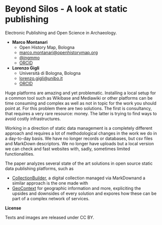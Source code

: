 # Beyond Silos - A look at static publishing

Electronic Publishing and Open Science in Archaeology.

- **Marco Montanari**
  - Open History Map, Bologna
  - [marco.montanari@openhistorymap.org](mailto:marco.montanari@openhistorymap.org)
  - [@ingmmo](https://twitter.com/ingmmo)
  - [ORCID](https://orcid.org/0000-0001-5026-6083)
- **Lorenzo Gigli**
  - Università di Bologna, Bologna
  - [lorenzo.gigli@unibo.it](mailto:lorenzo.gigli@unibo.it)
  - [ORCID](https://orcid.org/0000-0001-9714-3777)

Huge platforms are amazing and yet problematic. Installing a local setup for a common tool such as Wikibase and Mediawiki or other platforms can be time consuming and complex as well as not in topic for the work you should point at. For this problem there are two solutions. The first is consultancy, that requires a very rare resource: money. The latter is trying to find ways to avoid costly infrastructures. 

Working in a direction of static data management is a completely different approach and requires a lot of methodological changes in the work we do in a day-to-day basis. We have no longer records or databases, but csv files and MarkDown descriptors. We no longer have uploads but a local version we can check and fast websites with, sadly, sometimes limited functionalities.

The paper analyzes several state of the art solutions in open source static data publishing platforms, such as 
- [CollectionBuilder](https://github.com/CollectionBuilder/collectionbuilder-gh), a digital collection managed via MarkDownand a similar approach is the one made with 
- [GeoContext](https://github.com/openhistorymap/geocontext-front) for geographic information
and more, expliciting the upsides and downsides of every solution and expores how these can be part of a complex network of services. 


**License**

Texts and images are released under CC BY.
